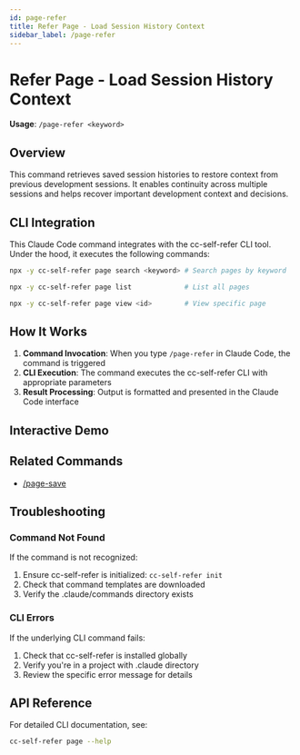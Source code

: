```yaml
---
id: page-refer
title: Refer Page - Load Session History Context
sidebar_label: /page-refer
---
```


# Refer Page - Load Session History Context

**Usage**: `/page-refer <keyword>`

## Overview

This command retrieves saved session histories to restore context from previous development sessions. It enables continuity across multiple sessions and helps recover important development context and decisions.

## CLI Integration

This Claude Code command integrates with the cc-self-refer CLI tool. Under the hood, it executes the following commands:

```bash
npx -y cc-self-refer page search <keyword> # Search pages by keyword
```

```bash
npx -y cc-self-refer page list             # List all pages
```

```bash
npx -y cc-self-refer page view <id>        # View specific page
```

## How It Works

1. **Command Invocation**: When you type `/page-refer` in Claude Code, the command is triggered
2. **CLI Execution**: The command executes the cc-self-refer CLI with appropriate parameters
3. **Result Processing**: Output is formatted and presented in the Claude Code interface



## Interactive Demo

<CommandDemo command="page-refer" />

## Related Commands

- [/page-save](./page-save)

## Troubleshooting

### Command Not Found

If the command is not recognized:

1. Ensure cc-self-refer is initialized: `cc-self-refer init`
2. Check that command templates are downloaded
3. Verify the .claude/commands directory exists

### CLI Errors

If the underlying CLI command fails:

1. Check that cc-self-refer is installed globally
2. Verify you're in a project with .claude directory
3. Review the specific error message for details

## API Reference

For detailed CLI documentation, see:

```bash
cc-self-refer page --help
```
